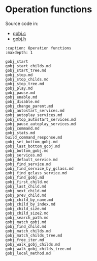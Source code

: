 # Operation functions

Source code in:
- [gobj.c](https://github.com/artgins/yunetas/blob/main/kernel/c/gobj-c/src/gobj.c)
- [gobj.h](https://github.com/artgins/yunetas/blob/main/kernel/c/gobj-c/src/gobj.h)

```{toctree}
:caption: Operation functions
:maxdepth: 1

gobj_start
gobj_start_childs.md
gobj_start_tree.md
gobj_stop.md
gobj_stop_childs.md
gobj_stop_tree.md
gobj_play.md
gobj_pause.md
gobj_enable.md
gobj_disable.md
gobj_change_parent.md
gobj_autostart_services.md
gobj_autoplay_services.md
gobj_stop_autostart_services.md
gobj_pause_autoplay_services.md
gobj_command.md
gobj_stats.md
build_command_response.md
gobj_set_bottom_gobj.md
gobj_last_bottom_gobj.md
gobj_bottom_gobj.md
gobj_services.md
gobj_default_service.md
gobj_find_service.md
gobj_find_service_by_gclass.md
gobj_find_gclass_service.md
gobj_find_gobj.md
gobj_first_child.md
gobj_last_child.md
gobj_next_child.md
gobj_prev_child.md
gobj_child_by_name.md
gobj_child_by_index.md
gobj_child_size.md
gobj_child_size2.md
gobj_search_path.md
gobj_match_gobj.md
gobj_find_child.md
gobj_match_childs.md
gobj_match_childs_tree.md
gobj_free_iter.md
gobj_walk_gobj_childs.md
gobj_walk_gobj_childs_tree.md
gobj_local_method.md

```

